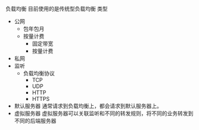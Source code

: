 负载均衡
目前使用的是传统型负载均衡
类型
- 公网
  - 包年包月
  - 按量计费
    - 固定带宽
    - 按量计费
- 私网
- 监听
  - 负载均衡协议
    - TCP
    - UDP
    - HTTP
    - HTTPS
- 默认服务器
    通常请求到负载均衡上，都会请求到默认服务器上。
- 虚拟服务器
    虚拟服务器可以关联监听和不同的转发规则，将不同的业务转发到不同的后端服务器

